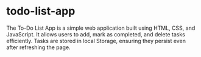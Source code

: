 # todo-list-app
The To-Do List App is a simple web application built using HTML, CSS, and JavaScript. It allows users to add, mark as completed, and delete tasks efficiently. Tasks are stored in local Storage, ensuring they persist even after refreshing the page.
